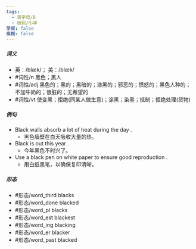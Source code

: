 ```yaml
---
tags:
  - 首字母/B
  - 级别/小学
掌握: false
模糊: false
---
```

##### 词义
- 英：/blæk/； 美：/blæk/
- #词性/n  黑色；黑人
- #词性/adj  黑色的；黑的；黑暗的；漆黑的；邪恶的；愤怒的；黑色人种的；不加牛奶的；很脏的；无希望的
- #词性/vt  使变黑；拒绝(同某人做生意)；涂黑；染黑；抵制；拒绝处理(货物)
##### 例句
- Black walls absorb a lot of heat during the day .
	- 黑色墙壁在白天吸收大量的热。
- Black is out this year .
	- 今年黑色不时兴了。
- Use a black pen on white paper to ensure good reproduction .
	- 用白纸黑笔，以确保复印清晰。
##### 形态
- #形态/word_third blacks
- #形态/word_done blacked
- #形态/word_pl blacks
- #形态/word_est blackest
- #形态/word_ing blacking
- #形态/word_er blacker
- #形态/word_past blacked

